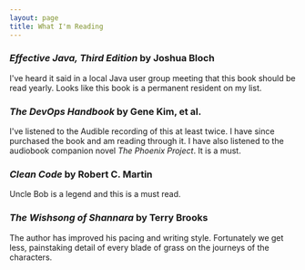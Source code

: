 ```yaml
---
layout: page
title: What I'm Reading
---
```


### *Effective Java, Third Edition* by Joshua Bloch
I've heard it said in a local Java user group meeting that this book should be read yearly. Looks like this book is a permanent resident on my list.

### *The DevOps Handbook* by Gene Kim, et al.
I've listened to the Audible recording of this at least twice. I have since purchased the book and am reading through it. I have also listened to the audiobook companion novel *The Phoenix Project*. It is a must.

### *Clean Code* by Robert C. Martin
Uncle Bob is a legend and this is a must read.

### *The Wishsong of Shannara* by Terry Brooks
The author has improved his pacing and writing style. Fortunately we get less, painstaking detail of every blade of grass on the journeys of the characters.
